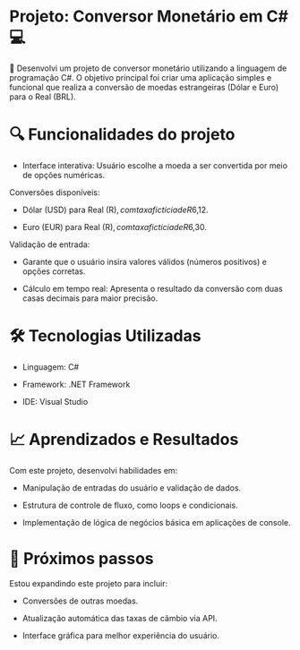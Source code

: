 # Projeto: Conversor Monetário em C# 💻

🚀 Desenvolvi um projeto de conversor monetário utilizando a linguagem de programação C#. O objetivo principal foi criar uma aplicação simples e funcional que realiza a conversão de moedas estrangeiras (Dólar e Euro) para o Real (BRL).<br>

# 🔍 Funcionalidades do projeto

- Interface interativa: Usuário escolhe a moeda a ser convertida por meio de opções numéricas.<br>

Conversões disponíveis:<br>

- Dólar (USD) para Real (R$), com taxa fictícia de R$6,12.<br>

- Euro (EUR) para Real (R$), com taxa fictícia de R$6,30.<br>

Validação de entrada:<br>

- Garante que o usuário insira valores válidos (números positivos) e opções corretas.<br>

- Cálculo em tempo real: Apresenta o resultado da conversão com duas casas decimais para maior precisão.<br>



# 🛠 Tecnologias Utilizadas

- Linguagem: C#<br>

- Framework: .NET Framework<br>

- IDE: Visual Studio<br>



# 📈 Aprendizados e Resultados

Com este projeto, desenvolvi habilidades em:<br>

- Manipulação de entradas do usuário e validação de dados.<br>

- Estrutura de controle de fluxo, como loops e condicionais.<br>

- Implementação de lógica de negócios básica em aplicações de console.<br>



# 🌟 Próximos passos

Estou expandindo este projeto para incluir:<br>

- Conversões de outras moedas.<br>

- Atualização automática das taxas de câmbio via API.<br>

- Interface gráfica para melhor experiência do usuário.<br>



